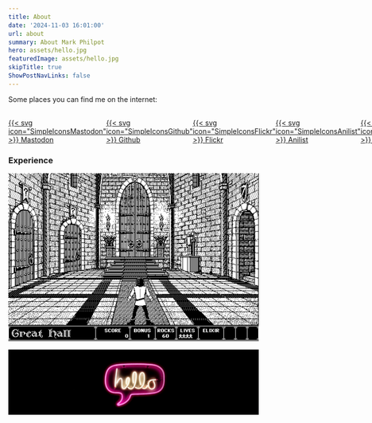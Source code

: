 ```yaml
---
title: About
date: '2024-11-03 16:01:00'
url: about 
summary: About Mark Philpot
hero: assets/hello.jpg
featuredImage: assets/hello.jpg
skipTitle: true
ShowPostNavLinks: false
---
```


Some places you can find me on the internet:

<style>
    .about-links {
        width: 100%; 
        display: flex; 
        justify-content: space-around;
        padding-top: 1rem;
    }
    .about-links > a {
        box-shadow: 0 0;
        display: flex;
        flex-direction: column;
        gap: 16px;
        align-items: center;
    }
    .about-links > a:hover {
        box-shadow: 0 1px;
    }
</style>

<div class="about-links">
    <a href="https://hachyderm.io/@markphilpot">{{< svg icon="SimpleIconsMastodon" >}} Mastodon</a>
    <a href="https://github.com/markphilpot">{{< svg icon="SimpleIconsGithub" >}} Github</a>
    <a href="https://www.flickr.com/photos/markphilpot">{{< svg icon="SimpleIconsFlickr" >}} Flickr</a>
    <a href="https://anilist.co/user/mphilpot">{{< svg icon="SimpleIconsAnilist" >}} Anilist</a>
    <a href="https://markphilpot.bandcamp.com">{{< svg icon="SimpleIconsBandcamp" >}} Bandcamp</a>
</div>

### Experience

![Which path did you choose?](assets/dark_castle.png)

![](assets/hello.jpg "hidden")
